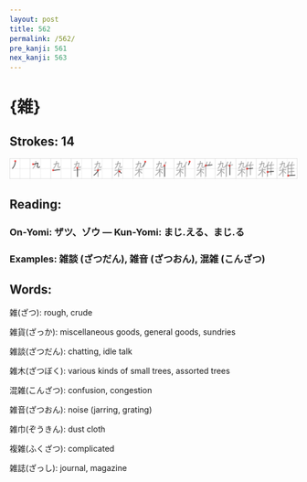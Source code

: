 ```yaml
---
layout: post
title: 562
permalink: /562/
pre_kanji: 561
nex_kanji: 563
---
```


# {雑}

## Strokes: 14

<div class="stroke"><img src="../images/E99B91.png" /></div>

## Reading:

### On-Yomi: ザツ、ゾウ &mdash; Kun-Yomi: まじ.える、まじ.る

### Examples: 雑談 (ざつだん), 雑音 (ざつおん), 混雑 (こんざつ)

## Words:

雑(ざつ): rough, crude

雑貨(ざっか): miscellaneous goods, general goods, sundries

雑談(ざつだん): chatting, idle talk

雑木(ざつぼく): various kinds of small trees, assorted trees

混雑(こんざつ): confusion, congestion

雑音(ざつおん): noise (jarring, grating)

雑巾(ぞうきん): dust cloth

複雑(ふくざつ): complicated

雑誌(ざっし): journal, magazine
